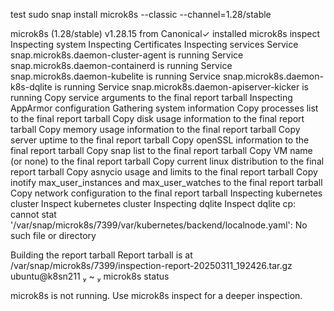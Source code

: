 test
sudo snap install microk8s --classic --channel=1.28/stable

microk8s (1.28/stable) v1.28.15 from Canonical✓ installed
microk8s inspect
Inspecting system
Inspecting Certificates
Inspecting services
  Service snap.microk8s.daemon-cluster-agent is running
  Service snap.microk8s.daemon-containerd is running
  Service snap.microk8s.daemon-kubelite is running
  Service snap.microk8s.daemon-k8s-dqlite is running
  Service snap.microk8s.daemon-apiserver-kicker is running
  Copy service arguments to the final report tarball
Inspecting AppArmor configuration
Gathering system information
  Copy processes list to the final report tarball
  Copy disk usage information to the final report tarball
  Copy memory usage information to the final report tarball
  Copy server uptime to the final report tarball
  Copy openSSL information to the final report tarball
  Copy snap list to the final report tarball
  Copy VM name (or none) to the final report tarball
  Copy current linux distribution to the final report tarball
  Copy asnycio usage and limits to the final report tarball
  Copy inotify max_user_instances and max_user_watches to the final report tarball
  Copy network configuration to the final report tarball
Inspecting kubernetes cluster
  Inspect kubernetes cluster
Inspecting dqlite
  Inspect dqlite
cp: cannot stat '/var/snap/microk8s/7399/var/kubernetes/backend/localnode.yaml': No such file or directory

Building the report tarball
  Report tarball is at /var/snap/microk8s/7399/inspection-report-20250311_192426.tar.gz
 ubuntu@k8sn211  ~  microk8s status

microk8s is not running. Use microk8s inspect for a deeper inspection.
